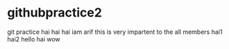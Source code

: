 # githubpractice2
git practice
hai hai
hai iam arif
this is very impartent to the all members
hai1
hai2
hello hai wow
